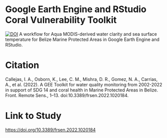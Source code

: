 # Google Earth Engine and RStudio Coral Vulnerability Toolkit
[![DOI](https://zenodo.org/badge/DOI/10.5281/zenodo.12522740.svg)](https://doi.org/10.5281/zenodo.12522740)
A workflow for Aqua MODIS-derived water clarity and sea surface temperature for Belize Marine Protected Areas in Google Earth Engine and RStudio.

# Citation
Callejas, I. A., Osborn, K., Lee, C. M., Mishra, D. R., Gomez, N. A., Carrias, A., et al. (2022). A GEE Toolkit for water quality monitoring from 2002-2022 in support of SDG 14 and coral health in Marine Protected Areas in Belize. Front. Remote Sens., 1–13. doi:10.3389/frsen.2022.1020184.

# Link to Study
https://doi.org/10.3389/frsen.2022.1020184
